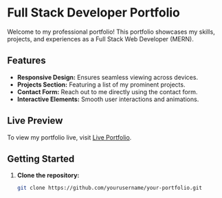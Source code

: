 # Full Stack Developer Portfolio

Welcome to my professional portfolio! This portfolio showcases my skills, projects, and experiences as a Full Stack Web Developer (MERN).

## Features

- **Responsive Design:** Ensures seamless viewing across devices.
- **Projects Section:** Featuring a list of my prominent projects.
- **Contact Form:** Reach out to me directly using the contact form.
- **Interactive Elements:** Smooth user interactions and animations.

## Live Preview

To view my portfolio live, visit [Live Portfolio](https://yourportfolio.com).

## Getting Started

1. **Clone the repository:**
   ```bash
   git clone https://github.com/yourusername/your-portfolio.git
